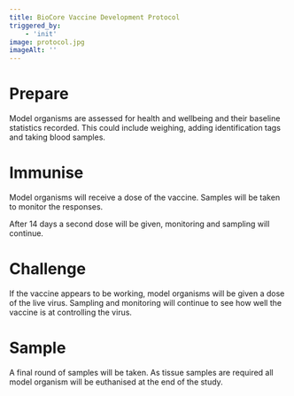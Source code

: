 ```yaml
---
title: BioCore Vaccine Development Protocol
triggered_by:
    - 'init'
image: protocol.jpg
imageAlt: ''
---
```


# Prepare

Model organisms are assessed for health and wellbeing and their baseline statistics recorded. This could include weighing, adding identification tags and taking blood samples.

# Immunise

Model organisms will receive a dose of the vaccine. Samples will be taken to monitor the responses.

After 14 days a second dose will be given, monitoring and sampling will continue.

# Challenge

If the vaccine appears to be working, model organisms will be given a dose of the live virus. Sampling and monitoring will continue to see how well the vaccine is at controlling the virus.

# Sample

A final round of samples will be taken. As tissue samples are required all model organism will be euthanised at the end of the study.
